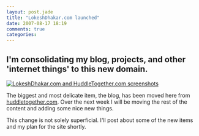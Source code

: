 ```yaml
---
layout: post.jade
title: "LokeshDhakar.com launched"
date: 2007-08-17 18:19
comments: true
categories:
---
```

## I'm consolidating my blog, projects, and other 'internet things' to this new domain.
[<img src="/media/posts/lokeshdhakar-dot-com-launched/huddletogether_screenshot.png" alt="LokeshDhakar.com and HuddleTogether.com screenshots" class="diagram-alt" />][1]

The biggest and most delicate item, the blog, has been moved here from [huddletogether.com][1]. Over the next week I will be moving the rest of the content and adding some nice new things.

 [1]: http://huddletogether.com

This change is not solely superficial. I'll post about some of the new items and my plan for the site shortly.


